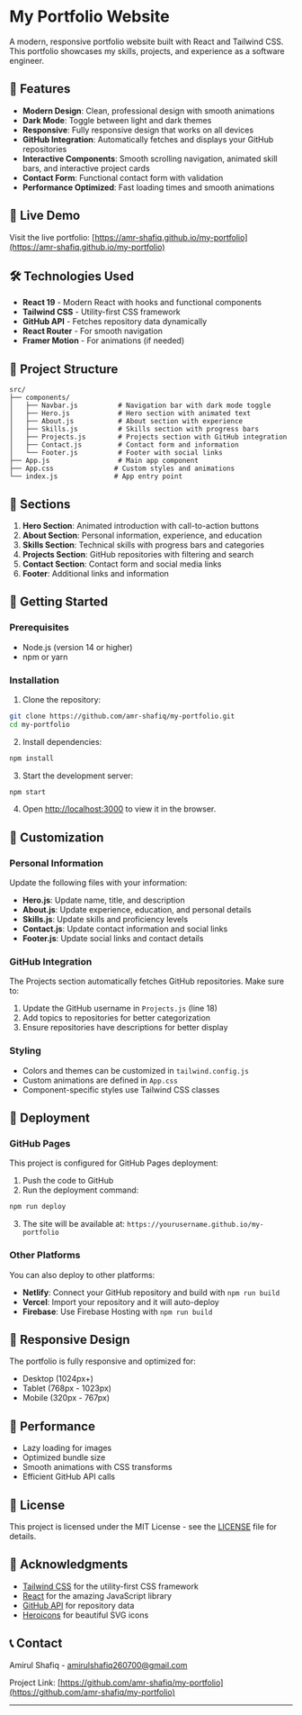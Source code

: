 # My Portfolio Website

A modern, responsive portfolio website built with React and Tailwind CSS. This portfolio showcases my skills, projects, and experience as a software engineer.

## 🌟 Features

- **Modern Design**: Clean, professional design with smooth animations
- **Dark Mode**: Toggle between light and dark themes
- **Responsive**: Fully responsive design that works on all devices
- **GitHub Integration**: Automatically fetches and displays your GitHub repositories
- **Interactive Components**: Smooth scrolling navigation, animated skill bars, and interactive project cards
- **Contact Form**: Functional contact form with validation
- **Performance Optimized**: Fast loading times and smooth animations

## 🚀 Live Demo

Visit the live portfolio: [https://amr-shafiq.github.io/my-portfolio](https://amr-shafiq.github.io/my-portfolio)

## 🛠️ Technologies Used

- **React 19** - Modern React with hooks and functional components
- **Tailwind CSS** - Utility-first CSS framework
- **GitHub API** - Fetches repository data dynamically
- **React Router** - For smooth navigation
- **Framer Motion** - For animations (if needed)

## 📁 Project Structure

```
src/
├── components/
│   ├── Navbar.js          # Navigation bar with dark mode toggle
│   ├── Hero.js            # Hero section with animated text
│   ├── About.js           # About section with experience
│   ├── Skills.js          # Skills section with progress bars
│   ├── Projects.js        # Projects section with GitHub integration
│   ├── Contact.js         # Contact form and information
│   └── Footer.js          # Footer with social links
├── App.js                 # Main app component
├── App.css               # Custom styles and animations
└── index.js              # App entry point
```

## 🎨 Sections

1. **Hero Section**: Animated introduction with call-to-action buttons
2. **About Section**: Personal information, experience, and education
3. **Skills Section**: Technical skills with progress bars and categories
4. **Projects Section**: GitHub repositories with filtering and search
5. **Contact Section**: Contact form and social media links
6. **Footer**: Additional links and information

## 🚀 Getting Started

### Prerequisites

- Node.js (version 14 or higher)
- npm or yarn

### Installation

1. Clone the repository:
```bash
git clone https://github.com/amr-shafiq/my-portfolio.git
cd my-portfolio
```

2. Install dependencies:
```bash
npm install
```

3. Start the development server:
```bash
npm start
```

4. Open [http://localhost:3000](http://localhost:3000) to view it in the browser.

## 📝 Customization

### Personal Information

Update the following files with your information:

- **Hero.js**: Update name, title, and description
- **About.js**: Update experience, education, and personal details
- **Skills.js**: Update skills and proficiency levels
- **Contact.js**: Update contact information and social links
- **Footer.js**: Update social links and contact details

### GitHub Integration

The Projects section automatically fetches GitHub repositories. Make sure to:

1. Update the GitHub username in `Projects.js` (line 18)
2. Add topics to repositories for better categorization
3. Ensure repositories have descriptions for better display

### Styling

- Colors and themes can be customized in `tailwind.config.js`
- Custom animations are defined in `App.css`
- Component-specific styles use Tailwind CSS classes

## 🚀 Deployment

### GitHub Pages

This project is configured for GitHub Pages deployment:

1. Push the code to GitHub
2. Run the deployment command:
```bash
npm run deploy
```

3. The site will be available at: `https://yourusername.github.io/my-portfolio`

### Other Platforms

You can also deploy to other platforms:

- **Netlify**: Connect your GitHub repository and build with `npm run build`
- **Vercel**: Import your repository and it will auto-deploy
- **Firebase**: Use Firebase Hosting with `npm run build`

## 📱 Responsive Design

The portfolio is fully responsive and optimized for:

- Desktop (1024px+)
- Tablet (768px - 1023px)
- Mobile (320px - 767px)

## 🎯 Performance

- Lazy loading for images
- Optimized bundle size
- Smooth animations with CSS transforms
- Efficient GitHub API calls

## 📄 License

This project is licensed under the MIT License - see the [LICENSE](LICENSE) file for details.

## 🙏 Acknowledgments

- [Tailwind CSS](https://tailwindcss.com/) for the utility-first CSS framework
- [React](https://reactjs.org/) for the amazing JavaScript library
- [GitHub API](https://developer.github.com/v3/) for repository data
- [Heroicons](https://heroicons.com/) for beautiful SVG icons

## 📞 Contact

Amirul Shafiq - [amirulshafiq260700@gmail.com](mailto:amirulshafiq260700@gmail.com)

Project Link: [https://github.com/amr-shafiq/my-portfolio](https://github.com/amr-shafiq/my-portfolio)

---

